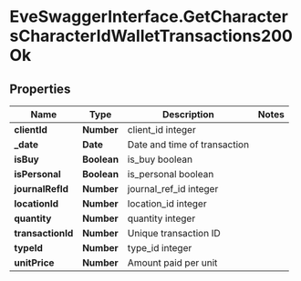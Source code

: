# EveSwaggerInterface.GetCharactersCharacterIdWalletTransactions200Ok

## Properties
Name | Type | Description | Notes
------------ | ------------- | ------------- | -------------
**clientId** | **Number** | client_id integer | 
**_date** | **Date** | Date and time of transaction | 
**isBuy** | **Boolean** | is_buy boolean | 
**isPersonal** | **Boolean** | is_personal boolean | 
**journalRefId** | **Number** | journal_ref_id integer | 
**locationId** | **Number** | location_id integer | 
**quantity** | **Number** | quantity integer | 
**transactionId** | **Number** | Unique transaction ID | 
**typeId** | **Number** | type_id integer | 
**unitPrice** | **Number** | Amount paid per unit | 


